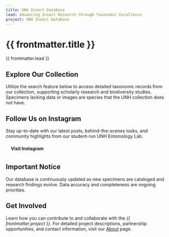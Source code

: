 ```yaml
---
title: UNH Insect Database
lead: Advancing Insect Research through Taxonomic Excellence
project: UNH Insect Database
---
```


<!-- Updated Header Section: Cleaner and More Compact -->
<div style="background-color: var(--color-header-footer-bg); color: var(--color-header-footer-text);" class="py-8 px-6 rounded-b-md mb-8 text-center">
  <h1 class="text-3xl font-bold">{{ frontmatter.title }}</h1>
  <p class="mt-2 text-base">{{ frontmatter.lead }}</p>
</div>

<!-- Updated Boxes Section -->
<div class="max-w-7xl mx-auto px-4 sm:px-6 lg:px-8 space-y-8">
  <!-- Two-Column Grid -->
  <div class="grid grid-cols-1 md:grid-cols-2 gap-8">
    <!-- Explore Our Collection Card -->
    <div style="background: linear-gradient(135deg, var(--neutral-bg), var(--color-base-muted)); border: 1px solid var(--color-base-border);" 
         class="rounded-xl p-8 shadow-xl transform hover:scale-105 transition duration-300">
      <h2 style="color: var(--color-base-foreground);" class="text-2xl font-bold mb-4">Explore Our Collection</h2>
      <p style="color: var(--color-base-content);" class="mb-6">
        Utilize the search feature below to access detailed taxonomic records from our collection, supporting scholarly research and biodiversity studies. Specimens lacking data or images are species that the UNH collection does not have.
      </p>  
      <autocomplete-otu class="w-full max-w-lg mx-auto my-4"/>
    </div>

  <!-- Instagram Link Card -->
  <div style="background: linear-gradient(135deg, var(--neutral-bg), var(--color-base-muted)); border: 1px solid var(--color-base-border);" 
         class="rounded-xl p-8 shadow-xl transform hover:scale-105 transition duration-300">
      <h2 style="color: var(--color-base-foreground);" class="text-2xl font-bold mb-4">Follow Us on Instagram</h2>
      <p style="color: var(--color-base-content);" class="mb-6">
        Stay up-to-date with our latest posts, behind-the-scenes looks, and community highlights from our student-run UNH Entomology Lab.
      </p>  
      <a href="https://www.instagram.com/unhentomologycollection?utm_source=ig_web_button_share_sheet&igsh=ZDNlZDc0MzIxNw==" target="_blank" style="display: inline-block; background-color: var(--color-primary); color: var(--color-primary-content); padding: 0.5rem 1rem; border-radius: 4px; text-decoration: none; font-weight: bold;">
        Visit Instagram
      </a>
    </div>
  </div>

  <!-- Important Notice Card -->
  <div style="background: linear-gradient(135deg, var(--neutral-bg), var(--color-base-muted)); border: 1px solid var(--color-base-border);" 
       class="rounded-xl p-8 shadow-xl transform hover:scale-105 transition duration-300">
    <h2 style="color: var(--color-base-foreground);" class="text-2xl font-bold mb-4">Important Notice</h2>
    <p style="color: var(--color-base-content);">
      Our database is continuously updated as new specimens are cataloged and research findings evolve. Data accuracy and completeness are ongoing priorities.
    </p>
  </div>

  <!-- Get Involved Card -->
  <div style="background: linear-gradient(135deg, var(--neutral-bg), var(--color-base-muted)); border: 1px solid var(--color-base-border);" 
       class="rounded-xl p-8 shadow-xl transform hover:scale-105 transition duration-300">
    <h2 style="color: var(--color-base-foreground);" class="text-2xl font-bold mb-4">Get Involved</h2>
    <p style="color: var(--color-base-content);">
      Learn how you can contribute to and collaborate with the <em>{{ frontmatter.project }}</em>. For detailed project descriptions, partnership opportunities, and contact information, visit our 
      <a href="/about" style="color: var(--color-primary-content);" class="hover:underline">About</a> page.
    </p>
  </div>
</div>
